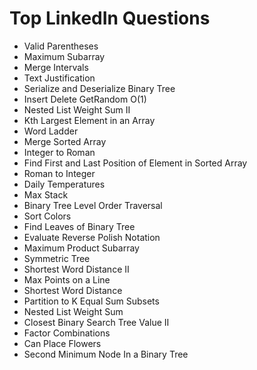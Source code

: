 # Top LinkedIn Questions

- Valid Parentheses
- Maximum Subarray
- Merge Intervals
- Text Justification
- Serialize and Deserialize Binary Tree
- Insert Delete GetRandom O(1)
- Nested List Weight Sum II
- Kth Largest Element in an Array
- Word Ladder
- Merge Sorted Array
- Integer to Roman
- Find First and Last Position of Element in Sorted Array
- Roman to Integer
- Daily Temperatures
- Max Stack
- Binary Tree Level Order Traversal
- Sort Colors
- Find Leaves of Binary Tree
- Evaluate Reverse Polish Notation
- Maximum Product Subarray
- Symmetric Tree
- Shortest Word Distance II
- Max Points on a Line
- Shortest Word Distance
- Partition to K Equal Sum Subsets
- Nested List Weight Sum
- Closest Binary Search Tree Value II
- Factor Combinations
- Can Place Flowers
- Second Minimum Node In a Binary Tree
